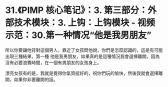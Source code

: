 # 31.《PIMP 核心笔记》：3. 第三部分：外部技术模块：3. 上钩：上钩模块 - 视频示范：30.第一种情况“他是我男朋友”

所以你要讓他背對這個男人，靠近了女孩問他說，你們是怎麼認識的，這是有可能出現三種結果，第一種 他是我男朋友，如果真的是這種情況我會選擇離開，因為沒有必要浪費時間，在一個有男朋友的女孩身上。

漂亮女孩有的是，我就是覺得你氣質挺好的，祝你們玩的愉快，然後我就會選擇離開，如果你非要離開的話。